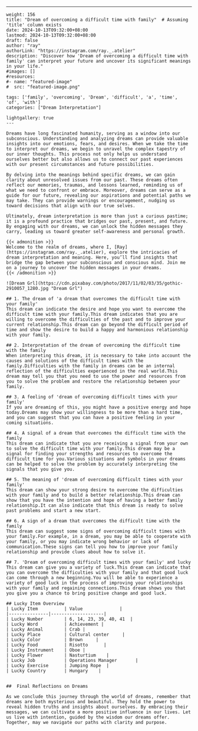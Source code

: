 ---
    weight: 156
    title: "Dream of overcoming a difficult time with family"  # Assuming 'title' column exists
    date: 2024-10-13T09:32:00+08:00
    lastmod: 2024-10-13T09:32:00+08:00
    draft: false
    author: "ray"
    authorLink: "https://instagram.com/ray._.atelier"
    description: "Discover how 'Dream of overcoming a difficult time with family' can interpret your future and uncover its significant meanings in your life."
    #images: []
    #resources:
    #- name: "featured-image"
    #  src: "featured-image.png"
    
    tags: ['family', 'overcoming', 'Dream', 'difficult', 'a', 'time', 'of', 'with']
    categories: ["Dream Interpretation"]
    
    lightgallery: true
    ---
    
    Dreams have long fascinated humanity, serving as a window into our subconscious. Understanding and analyzing dreams can provide valuable insights into our emotions, fears, and desires. When we take the time to interpret our dreams, we begin to unravel the complex tapestry of our inner thoughts. This process not only helps us understand ourselves better but also allows us to connect our past experiences with our present circumstances and future possibilities.
    
    By delving into the meanings behind specific dreams, we can gain clarity about unresolved issues from our past. These dreams often reflect our memories, traumas, and lessons learned, reminding us of what we need to confront or embrace. Moreover, dreams can serve as a guide for our future, revealing our aspirations and potential paths we may take. They can provide warnings or encouragement, nudging us toward decisions that align with our true selves.
    
    Ultimately, dream interpretation is more than just a curious pastime; it is a profound practice that bridges our past, present, and future. By engaging with our dreams, we can unlock the hidden messages they carry, leading us toward greater self-awareness and personal growth.
    
    {{< admonition >}}
    Welcome to the realm of dreams, where I, [Ray](https://instagram.com/ray._.atelier), explore the intricacies of dream interpretation and meaning. Here, you’ll find insights that bridge the gap between your subconscious and conscious mind. Join me on a journey to uncover the hidden messages in your dreams.
    {{< /admonition >}}
    
    ![Dream Grl](https://cdn.pixabay.com/photo/2017/11/02/03/35/gothic-2910057_1280.jpg "Dream Grl")
    
    ## 1. The dream of 'a dream that overcomes the difficult time with your family'
    This dream can indicate the desire and hope you want to overcome the difficult time with your family.This dream indicates that you are willing to overcome the difficulties of the past and to improve your current relationship.This dream can go beyond the difficult period of time and show the desire to build a happy and harmonious relationship with your family.
    
    ## 2. Interpretation of the dream of overcoming the difficult time with the family
    When interpreting this dream, it is necessary to take into account the causes and solutions of the difficult times with the family.Difficulties with the family in dreams can be an internal reflection of the difficulties experienced in the real world.This dream may tell you that you need to use the power and resources from you to solve the problem and restore the relationship between your family.
    
    ## 3. A feeling of 'dream of overcoming difficult times with your family'
    If you are dreaming of this, you might have a positive energy and hope today.Dreams may show your willingness to be more than a hard time, and you can suggest that you can have a positive feeling in your coming situations.
    
    ## 4. A signal of a dream that overcomes the difficult time with the family
    This dream can indicate that you are receiving a signal from your own to solve the difficult time with your family.This dream may be a signal for finding your strengths and resources to overcome the difficult time for you.Various situations and symbols in your dreams can be helped to solve the problem by accurately interpreting the signals that you give you.
    
    ## 5. The meaning of 'dream of overcoming difficult times with your family'
    This dream can show your strong desire to overcome the difficulties with your family and to build a better relationship.This dream can show that you have the intention and hope of having a better family relationship.It can also indicate that this dream is ready to solve past problems and start a new start.
    
    ## 6. A sign of a dream that overcomes the difficult time with the family
    This dream can suggest some signs of overcoming difficult times with your family.For example, in a dream, you may be able to cooperate with your family, or you may indicate wrong behavior or lack of communication.These signs can tell you how to improve your family relationship and provide clues about how to solve it.
    
    ## 7. 'Dream of overcoming difficult times with your family' and lucky
    This dream can give you a variety of luck.This dream can indicate that you can overcome the difficulties with your family and that good luck can come through a new beginning.You will be able to experience a variety of good luck in the process of improving your relationships with your family and regaining connections.This dream shows you that you give you a chance to bring positive change and good luck.
    
    ## Lucky Item Overview
    | Lucky Item          | Value              |
    |---------------|--------------------|
    | Lucky Number        | 6, 14, 23, 39, 40, 41  |
    | Lucky Word          | Achievement |
    | Lucky Animal        | Crab |
    | Lucky Place         | Cultural center     |
    | Lucky Color         | Brown     |
    | Lucky Food          | Risotto      |
    | Lucky Instrument    | Oboe |
    | Lucky Flower        | Nasturtium    |
    | Lucky Job           | Operations Manager       |
    | Lucky Exercise      | Jumping Rope  |
    | Lucky Country       | Hungary    |
    
    
    ##  Final Reflections on Dreams
    
    As we conclude this journey through the world of dreams, remember that dreams are both mysterious and beautiful. They hold the power to reveal hidden truths and insights about ourselves. By embracing their messages, we can cultivate a more positive influence in our lives. Let us live with intention, guided by the wisdom our dreams offer. Together, may we navigate our paths with clarity and purpose.
    